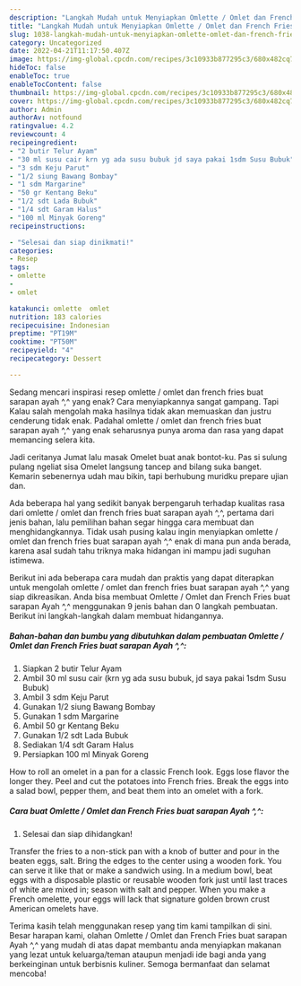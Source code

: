 ```yaml
---
description: "Langkah Mudah untuk Menyiapkan Omlette / Omlet dan French Fries buat sarapan Ayah ^,^{ yang Lezat Sekali,  Menu Buat lebaran"
title: "Langkah Mudah untuk Menyiapkan Omlette / Omlet dan French Fries buat sarapan Ayah ^,^{ yang Lezat Sekali,  Menu Buat lebaran"
slug: 1038-langkah-mudah-untuk-menyiapkan-omlette-omlet-dan-french-fries-buat-sarapan-ayah-yang-lezat-sekali-menu-buat-lebaran
category: Uncategorized
date: 2022-04-21T11:17:50.407Z
image: https://img-global.cpcdn.com/recipes/3c10933b877295c3/680x482cq70/omlette-omlet-dan-french-fries-buat-sarapan-ayah-foto-resep-utama.jpg
hideToc: false
enableToc: true
enableTocContent: false
thumbnail: https://img-global.cpcdn.com/recipes/3c10933b877295c3/680x482cq70/omlette-omlet-dan-french-fries-buat-sarapan-ayah-foto-resep-utama.jpg
cover: https://img-global.cpcdn.com/recipes/3c10933b877295c3/680x482cq70/omlette-omlet-dan-french-fries-buat-sarapan-ayah-foto-resep-utama.jpg
author: Admin
authorAv: notfound
ratingvalue: 4.2
reviewcount: 4
recipeingredient:
- "2 butir Telur Ayam"
- "30 ml susu cair krn yg ada susu bubuk jd saya pakai 1sdm Susu Bubuk"
- "3 sdm Keju Parut"
- "1/2 siung Bawang Bombay"
- "1 sdm Margarine"
- "50 gr Kentang Beku"
- "1/2 sdt Lada Bubuk"
- "1/4 sdt Garam Halus"
- "100 ml Minyak Goreng"
recipeinstructions:

- "Selesai dan siap dinikmati!"
categories:
- Resep
tags:
- omlette
- 
- omlet

katakunci: omlette  omlet 
nutrition: 183 calories
recipecuisine: Indonesian
preptime: "PT19M"
cooktime: "PT50M"
recipeyield: "4"
recipecategory: Dessert

---
```



Sedang mencari inspirasi resep omlette / omlet dan french fries buat sarapan ayah ^,^ yang enak? Cara menyiapkannya sangat gampang. Tapi Kalau salah mengolah maka hasilnya tidak akan memuaskan dan justru cenderung tidak enak. Padahal omlette / omlet dan french fries buat sarapan ayah ^,^ yang enak seharusnya punya aroma dan rasa yang dapat memancing selera kita.


Jadi ceritanya Jumat lalu masak Omelet buat anak bontot-ku. Pas si sulung pulang ngeliat sisa Omelet langsung tancep and bilang suka banget. Kemarin sebenernya udah mau bikin, tapi berhubung muridku prepare ujian dan.

Ada beberapa hal yang sedikit banyak berpengaruh terhadap kualitas rasa dari omlette / omlet dan french fries buat sarapan ayah ^,^, pertama dari jenis bahan, lalu pemilihan bahan segar hingga cara membuat dan menghidangkannya. Tidak usah pusing kalau ingin menyiapkan omlette / omlet dan french fries buat sarapan ayah ^,^ enak di mana pun anda berada, karena asal sudah tahu triknya maka hidangan ini mampu jadi suguhan istimewa.


Berikut ini ada beberapa cara mudah dan praktis yang dapat diterapkan untuk mengolah omlette / omlet dan french fries buat sarapan ayah ^,^ yang siap dikreasikan. Anda bisa membuat Omlette / Omlet dan French Fries buat sarapan Ayah ^,^ menggunakan 9 jenis bahan dan 0 langkah pembuatan. Berikut ini langkah-langkah dalam membuat hidangannya.

<!--inarticleads1-->

##### Bahan-bahan dan bumbu yang dibutuhkan dalam pembuatan Omlette / Omlet dan French Fries buat sarapan Ayah ^,^:

1. Siapkan 2 butir Telur Ayam
1. Ambil 30 ml susu cair (krn yg ada susu bubuk, jd saya pakai 1sdm Susu Bubuk)
1. Ambil 3 sdm Keju Parut
1. Gunakan 1/2 siung Bawang Bombay
1. Gunakan 1 sdm Margarine
1. Ambil 50 gr Kentang Beku
1. Gunakan 1/2 sdt Lada Bubuk
1. Sediakan 1/4 sdt Garam Halus
1. Persiapkan 100 ml Minyak Goreng


How to roll an omelet in a pan for a classic French look. Eggs lose flavor the longer they. Peel and cut the potatoes into French fries. Break the eggs into a salad bowl, pepper them, and beat them into an omelet with a fork. 

<!--inarticleads2-->

##### Cara buat Omlette / Omlet dan French Fries buat sarapan Ayah ^,^:


1. Selesai dan siap dihidangkan!

Transfer the fries to a non-stick pan with a knob of butter and pour in the beaten eggs, salt. Bring the edges to the center using a wooden fork. You can serve it like that or make a sandwich using. In a medium bowl, beat eggs with a disposable plastic or reusable wooden fork just until last traces of white are mixed in; season with salt and pepper. When you make a French omelette, your eggs will lack that signature golden brown crust American omelets have. 

Terima kasih telah menggunakan resep yang tim kami tampilkan di sini. Besar harapan kami, olahan Omlette / Omlet dan French Fries buat sarapan Ayah ^,^ yang mudah di atas dapat membantu anda menyiapkan makanan yang lezat untuk keluarga/teman ataupun menjadi ide bagi anda yang berkeinginan untuk berbisnis kuliner. Semoga bermanfaat dan selamat mencoba!
